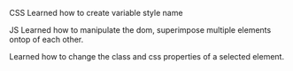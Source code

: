 CSS
Learned how to create variable style name

JS
Learned how to manipulate the dom, superimpose multiple elements ontop of each other.

Learned how to change the class and css properties of a selected element.
